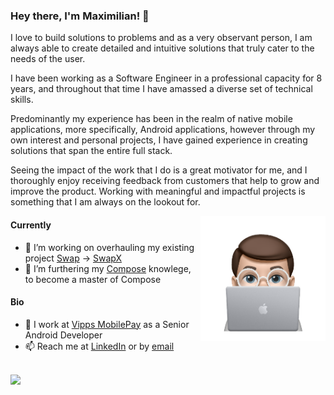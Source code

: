 ### Hey there, I'm Maximilian! 👋

I love to build solutions to problems and as a very observant person, I am always able to create detailed and intuitive solutions that truly cater to the needs of the user.

I have been working as a Software Engineer in a professional capacity for 8 years, and throughout that time I have amassed a diverse set of technical skills. 

Predominantly my experience has been in the realm of native mobile applications, more specifically, Android applications, however through my own interest and personal projects, I have gained experience in creating solutions that span the entire full stack.

Seeing the impact of the work that I do is a great motivator for me, and I thoroughly enjoy receiving feedback from customers that help to grow and improve the product. Working with meaningful and impactful projects is something that I am always on the lookout for.

<img align="right" src="https://raw.githubusercontent.com/maxhvesser/maxhvesser/main/avatar_working.png" width="200">

#### Currently

- 🔭 I’m working on overhauling my existing project [Swap](https://github.com/maxhvesser/swap-android) -> [SwapX](https://github.com/maxhvesser/swapx-android)
- 🌱 I’m furthering my [Compose](https://developer.android.com/jetpack/compose) knowlege, to become a master of Compose

#### Bio 

- 🏢 I work at [Vipps MobilePay](https://vipps.no) as a Senior Android Developer
- 📫 Reach me at [LinkedIn](https://www.linkedin.com/in/maximilian-hvesser-lewis-4730a91b4/) or by [email](mailto:max@hvesserlewis.com)

<br/>
<div align="left">
  <picture>
    <source
      srcset="https://github-readme-stats.vercel.app/api?username=maxhvesser&show_icons=true&theme=dark"
      media="(prefers-color-scheme: dark)"
    />
    <source
      srcset="https://github-readme-stats.vercel.app/api?username=maxhvesser&show_icons=true"
      media="(prefers-color-scheme: light), (prefers-color-scheme: no-preference)"
    />
    <img src="https://github-readme-stats.vercel.app/api?username=maxhvesser&show_icons=true" />
  </picture>
</div>
